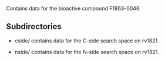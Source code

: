 Contains data for the bioactive compound F1863-0046.

## Subdirectories

- cside/ contains data for the C-side search space on rv1821.

- nside/ contains data for the N-side search space on rv1821.

